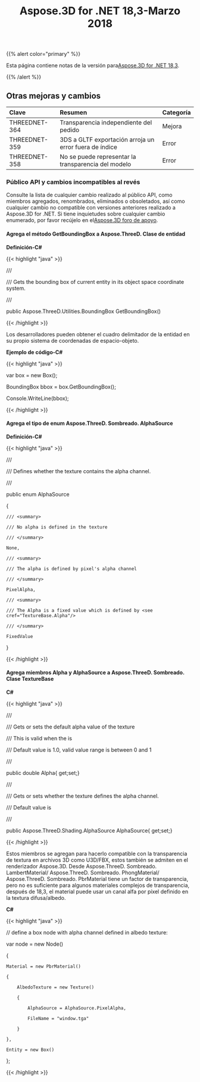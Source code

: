 ﻿---
title: Aspose.3D for .NET 18,3-Marzo 2018
type: docs
weight: 100
url: /es/net/aspose-3d-for-net-18-3-march-2018/
---
{{% alert color="primary" %}} 

Esta página contiene notas de la versión para[Aspose.3D for .NET 18,3](https://www.nuget.org/packages/Aspose.3D/18.3.0).

{{% /alert %}} 
## **Otras mejoras y cambios**

|**Clave**|**Resumen**|**Categoría**|
|:- |:- |:- |
|THREEDNET-364|Transparencia independiente del pedido|Mejora|
|THREEDNET-359|3DS a GLTF exportación arroja un error fuera de índice|Error|
|THREEDNET-358|No se puede representar la transparencia del modelo|Error|
### **Público API y cambios incompatibles al revés**
Consulte la lista de cualquier cambio realizado al público API, como miembros agregados, renombrados, eliminados o obsoletados, así como cualquier cambio no compatible con versiones anteriores realizado a Aspose.3D for .NET. Si tiene inquietudes sobre cualquier cambio enumerado, por favor recújelo en el[Aspose.3D foro de apoyo](https://forum.aspose.com/c/3d/18).
#### **Agrega el método GetBoundingBox a Aspose.ThreeD. Clase de entidad**
**Definición-C#**

{{< highlight "java" >}}

 /// <summary>

/// Gets the bounding box of current entity in its object space coordinate system.

/// </summary>

public Aspose.ThreeD.Utilities.BoundingBox GetBoundingBox()

{{< /highlight >}}

Los desarrolladores pueden obtener el cuadro delimitador de la entidad en su propio sistema de coordenadas de espacio-objeto.

**Ejemplo de código-C#**

{{< highlight "java" >}}

 var box = new Box();

BoundingBox bbox = box.GetBoundingBox(); 

Console.WriteLine(bbox);

{{< /highlight >}}
#### **Agrega el tipo de enum Aspose.ThreeD. Sombreado. AlphaSource**
**Definición-C#**

{{< highlight "java" >}}

 /// <summary>

/// Defines whether the texture contains the alpha channel.

/// </summary>

public enum AlphaSource

{

    /// <summary>

    /// No alpha is defined in the texture

    /// </summary>

    None,

    /// <summary>

    /// The alpha is defined by pixel's alpha channel

    /// </summary>

    PixelAlpha,

    /// <summary>

    /// The Alpha is a fixed value which is defined by <see cref="TextureBase.Alpha"/> 

    /// </summary>

    FixedValue

}

{{< /highlight >}}
#### **Agrega miembros Alpha y AlphaSource a Aspose.ThreeD. Sombreado. Clase TextureBase**
**C#**

{{< highlight "java" >}}

 /// <summary>

/// Gets or sets the default alpha value of the texture

/// This is valid when the <see cref="AlphaSource"/> is <see cref="Aspose.ThreeD.Shading.AlphaSource.PixelAlpha"/>

/// Default value is 1.0, valid value range is between 0 and 1

/// </summary>

public double Alpha{ get;set;}

/// <summary>

/// Gets or sets whether the texture defines the alpha channel.

/// Default value is <see cref="Aspose.ThreeD.Shading.AlphaSource.None"/>

/// </summary>

public Aspose.ThreeD.Shading.AlphaSource AlphaSource{ get;set;}

{{< /highlight >}}

Estos miembros se agregan para hacerlo compatible con la transparencia de textura en archivos 3D como U3D/FBX, estos también se admiten en el renderizador Aspose.3D. Desde Aspose.ThreeD. Sombreado. LambertMaterial/ Aspose.ThreeD. Sombreado. PhongMaterial/ Aspose.ThreeD. Sombreado. PbrMaterial tiene un factor de transparencia, pero no es suficiente para algunos materiales complejos de transparencia, después de 18,3, el material puede usar un canal alfa por píxel definido en la textura difusa/albedo.

**C#**

{{< highlight "java" >}}

 // define a box node with alpha channel defined in albedo texture:

var node = new Node()

{

    Material = new PbrMaterial()

    {

        AlbedoTexture = new Texture()

        {

            AlphaSource = AlphaSource.PixelAlpha,

            FileName = "window.tga"

        }

    },

    Entity = new Box()

};

{{< /highlight >}}
